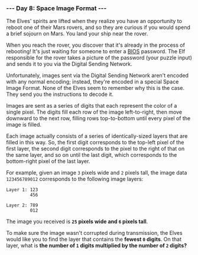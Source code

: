 ### --- Day 8: Space Image Format ---

The Elves' spirits are lifted when they realize you have an opportunity to
reboot one of their Mars rovers, and so they are curious if you would spend
a brief sojourn on Mars. You land your ship near the rover.

When you reach the rover, you discover that it's already in the process of
rebooting! It's just waiting for someone to enter a [BIOS](https://en.wikipedia.org/wiki/BIOS) password. The Elf
responsible for the rover takes a picture of the password (your puzzle
input) and sends it to you via the Digital Sending Network.

Unfortunately, images sent via the Digital Sending Network aren't encoded
with any normal encoding; instead, they're encoded in a special Space Image
Format. None of the Elves seem to remember why this is the case. They send
you the instructions to decode it.

Images are sent as a series of digits that each represent the color of a
single pixel. The digits fill each row of the image left-to-right, then
move downward to the next row, filling rows top-to-bottom until every pixel
of the image is filled.

Each image actually consists of a series of identically-sized layers that
are filled in this way. So, the first digit corresponds to the top-left
pixel of the first layer, the second digit corresponds to the pixel to the
right of that on the same layer, and so on until the last digit, which
corresponds to the bottom-right pixel of the last layer.

For example, given an image `3` pixels wide and `2` pixels tall, the image data
`123456789012` corresponds to the following image layers:
```
Layer 1: 123
         456

Layer 2: 789
         012
```
The image you received is **`25` pixels wide and `6` pixels tall**.

To make sure the image wasn't corrupted during transmission, the Elves
would like you to find the layer that contains the **fewest `0` digits**. On that
layer, what is **the number of `1` digits multiplied by the number of `2` digits?**
